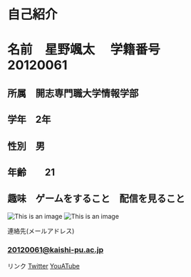 # 自己紹介　
# 名前　星野颯太　 学籍番号　20120061

## 所属　開志専門職大学情報学部
## 学年　2年
## 性別　男
## 年齢　　21　
## 趣味　ゲームをすること　配信を見ること
![This is an image]()
![This is an image]()




連絡先(メールアドレス)
### 20120061@kaishi-pu.ac.jp
リンク
[Twitter](https://twitter.com/kaishi_pu?s=20)
[YouATube](https://www.youtube.com/channel/UCRGOmJoKbzqb1Qzb-QiV12A/featured)
